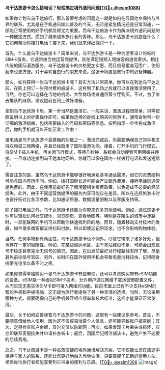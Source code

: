 **乌干达旅游卡怎么接电话？轻松搞定境外通讯问题[[TG💪+ @esim1088](https://t.me/s/esim1088)]**

如果你计划去乌干达旅行，那么首要考虑的问题之一就是如何在异国他乡保持与外界的联系。尤其是在手机通讯如此普及的今天，无论是紧急情况还是日常沟通，一部能正常使用的好手机都显得尤为重要。而乌干达旅游卡作为解决境外通讯问题的一种便捷方式，受到了越来越多旅行者的青睐。那么，乌干达旅游卡到底是什么？它如何帮助你接打电话？接下来，我们就来详细探讨一下。

首先，什么是乌干达旅游卡？简单来说，乌干达旅游卡是一种为游客设计的临时SIM卡服务。它通常由当地运营商提供，旨在满足短期入境游客的通信需求。相比传统的国际漫游服务，乌干达旅游卡的价格更加实惠，而且信号覆盖范围广，使用起来也更方便。对于喜欢自由行的朋友来说，这张卡简直是旅行中的必备神器。

那么，如何获得一张乌干达旅游卡呢？其实方法非常简单。你可以在到达乌干达之前，在网上预订一张预付费的旅游卡，这样到了机场之后就可以直接激活使用了。当然，你也可以选择在当地的机场、大型商场或者通信营业厅购买。不过，为了省去排队的麻烦，建议提前在网上做好准备。

拿到乌干达旅游卡后，第一步当然是激活它。一般来说，激活过程很简单，只需按照说明书上的步骤操作即可。如果你选择的是线上购买的旅游卡，通常会附带一份详细的激活指南，包括需要输入的号码和密码等信息。按照指示一步步完成激活后，你的手机就可以开始正常工作啦！

接电话是乌干达旅游卡最基础的功能之一。激活完成后，你需要确保自己的手机支持双频或三频网络，并且已经启用了国际漫游功能。接着，打开手机的飞行模式，将SIM卡插入手机，再关闭飞行模式，等待几秒钟，系统会自动搜索可用网络并连接。一旦成功连接到乌干达本地网络，你就可以像在国内一样拨打电话和发送短信了。

需要注意的是，虽然乌干达旅游卡能够很好地满足基本通话需求，但它的资费结构可能与国内有所不同。例如，拨打国际长途可能会产生额外费用，接听电话则通常是免费的。因此，在使用前最好先了解清楚相关资费政策，以免造成不必要的经济损失。此外，由于不同运营商提供的服务内容可能存在差异，所以在选择旅游卡时也要仔细对比各项参数，比如通话质量、数据流量限制以及客服支持等。

除了接打电话之外，乌干达旅游卡还能为你带来许多其他便利。例如，通过这张卡你可以轻松访问社交媒体、浏览网页、查看地图等。特别是在陌生的城市中迷路时，一部能联网的手机可以帮助你快速找到目的地。而且，随着移动支付技术的发展，如今很多商家都支持扫码付款，所以即使忘记带现金，也不会影响购物体验。

当然，任何事物都有两面性，乌干达旅游卡也不例外。尽管它带来了诸多好处，但也存在一定的局限性。例如，在某些偏远地区，由于基站建设不足，可能会出现信号不稳定甚至完全无信号的情况。因此，在出发前最好对行程路线有所了解，尽量避免前往信号盲区。另外，长时间在国外使用手机会导致电量消耗较快，记得随身携带充电宝以备不时之需。

如果你觉得单独购买一张乌干达旅游卡有些麻烦，还可以考虑购买带有eSIM功能的设备。eSIM是一种虚拟SIM卡技术，允许用户通过网络下载运营商配置文件，从而实现无需实体SIM卡即可接入网络的功能。目前市面上已有不少支持eSIM的智能手机和平板电脑，这无疑为旅行者提供了另一种灵活的选择。当然，无论采用哪种方式，都要确保自己的手机兼容相应频率和技术标准，这样才能保证正常使用。

最后，关于如何妥善保管乌干达旅游卡的问题，这里有一些建议供参考。首先，不要随意借给他人使用，因为这不仅容易泄露个人信息，还可能导致账户被盗刷；其次，定期检查账户余额，及时充值以防断网；再次，如果发现卡片丢失或损坏，应立即联系客服挂失并申请补办新卡；最后，回国后记得注销该卡，避免产生不必要的后续费用。

总之，乌干达旅游卡是一种高效便捷的境外通讯解决方案，它不仅能让您在旅途中保持与家人的联系，还能让您更好地融入当地生活。只要掌握了正确的使用方法，相信每位旅行者都能享受到它带来的便利与乐趣。[[TG💪+ @esim1088](https://t.me/s/esim1088) ![Image](https://i.postimg.cc/4NQfJmqS/Snipaste-2025-05-13-00-14-12.png)]